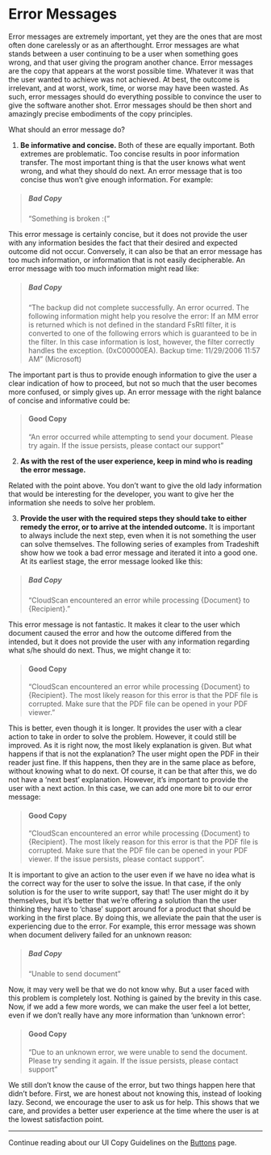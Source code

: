 # Error Messages

Error messages are extremely important, yet they are the ones that are most often done carelessly or as an afterthought. Error messages are what stands between a user continuing to be a user when something goes wrong, and that user giving the program another chance. Error messages are the copy that appears at the worst possible time. Whatever it was that the user wanted to achieve was not achieved. At best, the outcome is irrelevant, and at worst, work, time, or worse may have been wasted. As such, error messages should do everything possible to convince the user to give the software another shot. Error messages should be then short and amazingly precise embodiments of the copy principles.

What should an error message do?

1. **Be informative and concise.** Both of these are equally important. Both extremes are problematic. Too concise results in poor information transfer. The most important thing is that the user knows what went wrong, and what they should do next. An error message that is too concise thus won’t give enough information. For example:

> ##### Bad Copy
> “Something is broken :(“

This error message is certainly concise, but it does not provide the user with any information besides the fact that their desired and expected outcome did not occur. Conversely, it can also be that an error message has too much information, or information that is not easily decipherable. An error message with too much information might read like:

> ##### Bad Copy
> “The backup did not complete successfully. An error ocurred. The following information might help you resolve the error: If an MM error is returned which is not defined in the standard FsRtl filter, it is converted to one of the following errors which is guaranteed to be in the filter. In this case information is lost, however, the filter correctly handles the exception. (0xC00000EA). Backup time: 11/29/2006 11:57 AM” (Microsoft)

The important part is thus to provide enough information to give the user a clear indication of how to proceed, but not so much that the user becomes more confused, or simply gives up. An error message with the right balance of concise and informative could be:
 
> #### Good Copy
> “An error occurred while attempting to send your document. Please try again. If the issue persists, please contact our support”

2. **As with the rest of the user experience, keep in mind who is reading the error message.**

Related with the point above. You don’t want to give the old lady information that would be interesting for the developer, you want to give her the information she needs to solve her problem.

3. **Provide the user with the required steps they should take to either remedy the error, or to arrive at the intended outcome.** It is important to always include the next step, even when it is not something the user can solve themselves. The following series of examples from Tradeshift show how we took a bad error message and iterated it into a good one. At its earliest stage, the error message looked like this:

> ##### Bad Copy
> “CloudScan encountered an error while processing {Document} to {Recipient}.”

This error message is not fantastic. It makes it clear to the user which document caused the error and how the outcome differed from the intended, but it does not provide the user with any information regarding what s/he should do next. Thus, we might change it to:

> #### Good Copy
> “CloudScan encountered an error while processing {Document} to {Recipient}. The most likely reason for this error is that the PDF file is corrupted. Make sure that the PDF file can be opened in your PDF viewer.”

This is better, even though it is longer. It provides the user with a clear action to take in order to solve the problem. However, it could still be improved. As it is right now, the most likely explanation is given. But what happens if that is not the explanation? The user might open the PDF in their reader just fine. If this happens, then they are in the same place as before, without knowing what to do next. Of course, it can be that after this, we do not have a ‘next best’ explanation. However, it’s important to provide the user with a next action. In this case, we can add one more bit to our error message:

> #### Good Copy
> “CloudScan encountered an error while processing {Document} to {Recipient}. The most likely reason for this error is that the PDF file is corrupted. Make sure that the PDF file can be opened in your PDF viewer. If the issue persists, please contact support”.

It is important to give an action to the user even if we have no idea what is the correct way for the user to solve the issue. In that case, if the only solution is for the user to write support, say that! The user might do it by themselves, but it’s better that we’re offering a solution than the user thinking they have to ‘chase’ support around for a product that should be working in the first place. By doing this, we alleviate the pain that the user is experiencing due to the error. For example, this error message was shown when document delivery failed for an unknown reason:

> ##### Bad Copy
> “Unable to send document”

Now, it may very well be that we do not know why. But a user faced with this problem is completely lost. Nothing is gained by the brevity in this case. Now, if we add a few more words, we can make the user feel a lot better, even if we don’t really have any more information than ‘unknown error’:

> #### Good Copy
> “Due to an unknown error, we were unable to send the document. Please try sending it again. If the issue persists, please <link>contact support<link>”

We still don’t know the cause of the error, but two things happen here that didn’t before. First, we are honest about not knowing this, instead of looking lazy. Second, we encourage the user to ask us for help. This shows that we care, and provides a better user experience at the time where the user is at the lowest satisfaction point.


------------------------------------------------------------------------
Continue reading about our UI Copy Guidelines on the [Buttons](//ui.tradeshift.com/#design/copy/buttons.html) page.
